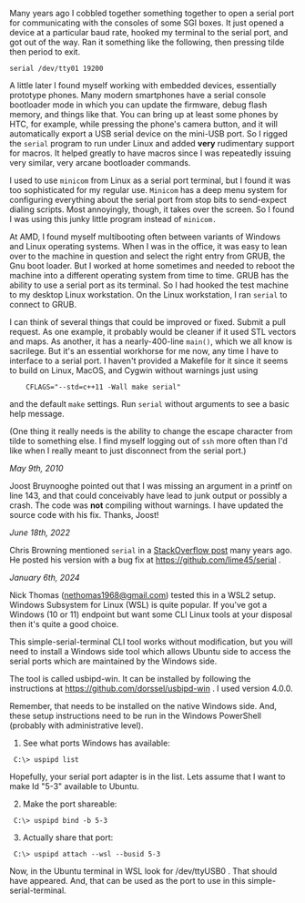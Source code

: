 Many years ago I cobbled together something together to open a serial port
for communicating with the consoles of some SGI boxes.  It just opened
a device at a particular baud rate, hooked my terminal to the serial
port, and got out of the way.  Ran it something like the following,
then pressing tilde then period to exit.

```
serial /dev/tty01 19200
```

A little later I found myself working with embedded devices, essentially
prototype phones.   Many modern smartphones have a serial console
bootloader mode in which you can update the firmware, debug flash
memory, and things like that.  You can bring up at least some phones
by HTC, for example, while pressing the phone's camera button, and it
will automatically export a USB serial device on the mini-USB port.
So I rigged the `serial` program to run under Linux and added **very**
rudimentary support for macros.  It helped greatly to have macros since
I was repeatedly issuing very similar, very arcane bootloader commands.

I used to use `minicom` from Linux as a serial port terminal, but I found
it was too sophisticated for my regular use.  `Minicom` has a deep menu
system for configuring everything about the serial port from stop bits
to send-expect dialing scripts.  Most annoyingly, though, it takes over
the screen.  So I found I was using this junky little program instead of
`minicom.`

At AMD, I found myself multibooting often between variants of Windows
and Linux operating systems.  When I was in the office, it was easy to
lean over to the machine in question and select the right entry from
GRUB, the Gnu boot loader.  But I worked at home sometimes and needed to
reboot the machine into a different operating system from time to time.
GRUB has the ability to use a serial port as its terminal. So I had
hooked the test machine to my desktop Linux workstation.  On the Linux
workstation, I ran `serial` to connect to GRUB.

I can think of several things that could be improved or fixed.  Submit a
pull request.  As one example, it probably would be cleaner if it used
STL vectors and maps.  As another, it has a nearly-400-line `main()`,
which we all know is sacrilege.  But it's an essential workhorse
for me now, any time I have to interface to a serial port.  I haven't
provided a Makefile for it since it seems to build on Linux, MacOS,
and Cygwin without warnings just using
```
    CFLAGS="--std=c++11 -Wall make serial"
```
and the default `make` settings.  Run `serial` without arguments to see
a basic help message.

(One thing it really needs is the ability to change the escape character
from tilde to something else.  I find myself logging out of `ssh` more
often than I'd like when I really meant to just disconnect from the
serial port.)

*May 9th, 2010*

Joost Bruynooghe pointed out that I was missing an argument in a printf
on line 143, and that could conceivably have lead to junk output or
possibly a crash.  The code was **not** compiling without warnings.
I have updated the source code with his fix.  Thanks, Joost!

*June 18th, 2022*

Chris Browning mentioned `serial` in a
[StackOverflow post](https://stackoverflow.com/a/43925904)
many years ago.  He posted his version with a bug fix at
https://github.com/lime45/serial .

*January 6th, 2024*

Nick Thomas (nethomas1968@gmail.com) tested this in a WSL2 setup.
Windows Subsystem for Linux (WSL) is quite popular. If you've got a 
Windows (10 or 11) endpoint but want some CLI Linux tools at your disposal
then it's quite a good choice.

This simple-serial-terminal CLI tool works without modification, but you will
need to install a Windows side tool which allows Ubuntu side to access the serial ports
which are maintained by the Windows side.

The tool is called usbipd-win. It can be installed by following the instructions
at https://github.com/dorssel/usbipd-win  .
I used version 4.0.0. 

Remember, that needs to be installed on the native Windows side. And, these setup instructions
need to be run in the Windows PowerShell (probably with administrative level).

1) See what ports Windows has available:
```
 C:\> uspipd list
```
Hopefully, your serial port adapter is in the list. Lets assume that I want to make Id "5-3"
available to Ubuntu.

2) Make the port shareable:
```
 C:\> uspipd bind -b 5-3
```

3) Actually share that port:
```
 C:\> uspipd attach --wsl --busid 5-3
```

Now, in the Ubuntu terminal in WSL look for /dev/ttyUSB0 . That should have appeared.
And, that can be used as the port to use in this simple-serial-terminal.
